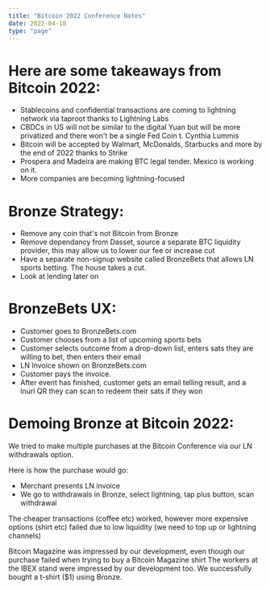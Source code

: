 ```yaml
---
title: "Bitcoin 2022 Conference Notes"
date: 2022-04-18
type: "page"
---
```


# Here are some takeaways from Bitcoin 2022:

- Stablecoins and confidential transactions are coming to lightning network via taproot thanks to Lightning Labs
- CBDCs in US will not be similar to the digital Yuan but will be more privatized and there won't be a single Fed Coin t. Cynthia Lummis
- Bitcoin will be accepted by Walmart, McDonalds, Starbucks and more by the end of 2022 thanks to Strike
- Prospera and Madeira are making BTC legal tender. Mexico is working on it.
- More companies are becoming lightning-focused

# Bronze Strategy:

- Remove any coin that's not Bitcoin from Bronze
- Remove dependancy from Dasset, source a separate BTC liquidity provider, this may allow us to lower our fee or increase cut
- Have a separate non-signup website called BronzeBets that allows LN sports betting. The house takes a cut.
- Look at lending later on

# BronzeBets UX:

- Customer goes to BronzeBets.com
- Customer chooses from a list of upcoming sports bets
- Customer selects outcome from a drop-down list, enters sats they are willing to bet, then enters their email
- LN Invoice shown on BronzeBets.com
- Customer pays the invoice.
- After event has finished, customer gets an email telling result, and a lnurl QR they can scan to redeem their sats if they won

# Demoing Bronze at Bitcoin 2022:

We tried to make multiple purchases at the Bitcoin Conference via our LN withdrawals option.

Here is how the purchase would go:

- Merchant presents LN invoice
- We go to withdrawals in Bronze, select lightning, tap plus button, scan withdrawal

The cheaper transactions (coffee etc) worked, however more expensive options (shirt etc) failed due to low liquidity (we need to top up or lightning channels)

Bitcoin Magazine was impressed by our development, even though our purchase failed when trying to buy a Bitcoin Magazine shirt
The workers at the IBEX stand were impressed by our development too. We successfully bought a t-shirt ($1) using Bronze.
